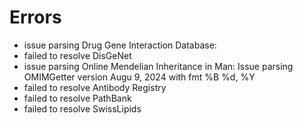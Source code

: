 # Errors

- issue parsing Drug Gene Interaction Database: 
- failed to resolve DisGeNet
- issue parsing Online Mendelian Inheritance in Man: Issue parsing OMIMGetter version Augu 9, 2024 with fmt %B %d, %Y
- failed to resolve Antibody Registry
- failed to resolve PathBank
- failed to resolve SwissLipids